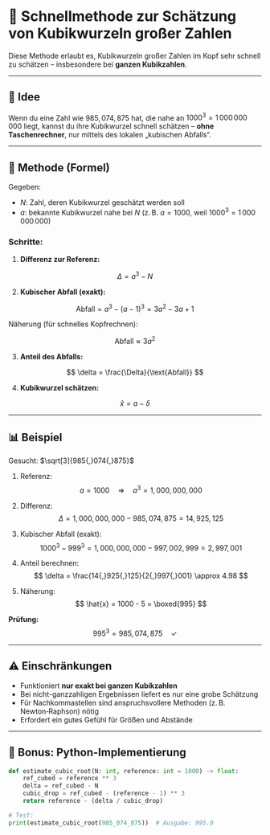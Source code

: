 # 🚀 Schnellmethode zur Schätzung von Kubikwurzeln großer Zahlen

Diese Methode erlaubt es, Kubikwurzeln großer Zahlen im Kopf sehr schnell zu schätzen – insbesondere bei **ganzen Kubikzahlen**.

---

## 🧠 Idee

Wenn du eine Zahl wie $985{,}074{,}875$ hat, die nahe an $1000^3 = 1\,000\,000\,000$ liegt, kannst du ihre Kubikwurzel schnell schätzen – **ohne Taschenrechner**, nur mittels des lokalen „kubischen Abfalls“.

---

## 📐 Methode (Formel)

Gegeben:

- $N$: Zahl, deren Kubikwurzel geschätzt werden soll  
- $a$: bekannte Kubikwurzel nahe bei $N$ (z. B. $a = 1000$, weil $1000^3 = 1\,000\,000\,000$)

### Schritte:

1. **Differenz zur Referenz:**

$$
   \Delta = a^3 - N
$$

2. **Kubischer Abfall (exakt):**

$$
   \text{Abfall} = a^3 - (a - 1)^3 = 3a^2 - 3a + 1
$$

   Näherung (für schnelles Kopfrechnen):

$$
   \text{Abfall} \approx 3a^2
$$

3. **Anteil des Abfalls:**

$$
   \delta = \frac{\Delta}{\text{Abfall}}
$$

4. **Kubikwurzel schätzen:**

$$
   \hat{x} = a - \delta
$$

---

## 📊 Beispiel

Gesucht: $\sqrt[3]{985{,}074{,}875}$

1. Referenz:  
$$
   a = 1000 \quad\Rightarrow\quad a^3 = 1{,}000{,}000{,}000
$$

2. Differenz:  
$$
   \Delta = 1{,}000{,}000{,}000 - 985{,}074{,}875 = 14{,}925{,}125
$$

3. Kubischer Abfall (exakt):  
$$
   1000^3 - 999^3 = 1{,}000{,}000{,}000 - 997{,}002{,}999 = 2{,}997{,}001
$$

4. Anteil berechnen:  
$$
   \delta = \frac{14{,}925{,}125}{2{,}997{,}001} \approx 4.98
$$

5. Näherung:  
$$
   \hat{x} = 1000 - 5 = \boxed{995}
$$

**Prüfung:**  
$$
995^3 = 985{,}074{,}875 \quad \checkmark
$$

---

## ⚠️ Einschränkungen

- Funktioniert **nur exakt bei ganzen Kubikzahlen**
- Bei nicht-ganzzahligen Ergebnissen liefert es nur eine grobe Schätzung  
- Für Nachkommastellen sind anspruchsvollere Methoden (z. B. Newton‑Raphson) nötig  
- Erfordert ein gutes Gefühl für Größen und Abstände

---

## 🧮 Bonus: Python-Implementierung

```python
def estimate_cubic_root(N: int, reference: int = 1000) -> float:
    ref_cubed = reference ** 3
    delta = ref_cubed - N
    cubic_drop = ref_cubed - (reference - 1) ** 3
    return reference - (delta / cubic_drop)

# Test:
print(estimate_cubic_root(985_074_875))  # Ausgabe: 995.0
